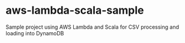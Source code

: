 # aws-lambda-scala-sample
Sample project using AWS Lambda and Scala for CSV processing and loading into DynamoDB
